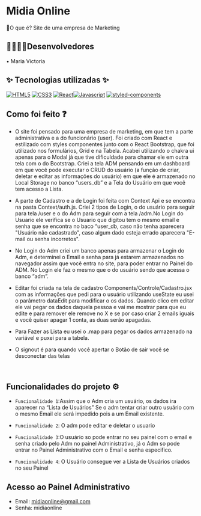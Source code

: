 <h1> Midia Online </h1>

 
📌O que é? 
Site de uma empresa de Marketing

<h2>👨‍💻👩‍💻Desenvolvedores</h2> 


<p>• Maria Victoria </p>


<h2>✨ Tecnologias utilizadas ✨</h2>



[![HTML5](https://img.shields.io/badge/HTML5-0d1117?style=for-the-badge&logo=html5)](https://www.w3.org/html/)
[![CSS3](https://img.shields.io/badge/CSS3-0d1117?style=for-the-badge&logo=css3&logoColor=1572b6)](https://www.w3schools.com/css/)
[![React](https://img.shields.io/badge/React-0d1117?style=for-the-badge&logo=react)](https://reactjs.org)[![Javascript](https://img.shields.io/badge/javascript-0d1117?style=for-the-badge&logo=javascript)](https://developer.mozilla.org/en-US/docs/Web/JavaScript)
[![styled-components](https://img.shields.io/badge/styled%20components-0d1117?style=for-the-badge&logo=styledcomponents)](https://styled-components.com)



<h2>Como foi feito ❓</h2>

- O site foi pensado para uma empresa de marketing, em que tem a parte administrativa e a do funcionário (user). Foi criado com React e estilizado com styles componentes junto com o React Bootstrap, que foi utilizado nos formulários, Grid e na Tabela. Acabei utilizando o chakra ui apenas para o Modal já que tive dificuldade para chamar ele em outra tela com o do Bootstrap. Criei a tela ADM pensando em um dashboard em que você pode executar o CRUD do usuário (a função de criar, deletar e editar as informações do usuário) em que ele é armazenado no Local Storage no banco “users_db” e a Tela do Usuário em que você tem acesso a Lista. 


- A parte de Cadastro e a de Login foi feita com Context Api e se encontra na pasta Context/auth.js. Criei 2 tipos de Login, o do usuário para seguir para tela /user e o do Adm para seguir com a tela /adm.No Login do Usuario ele verifica se o Usuario que digitou tem o mesmo email e senha que se encontra no baco “user_db, caso não tenha aparecera "Usuário não cadastrado", caso algum dado esteja errado aparecera "E-mail ou senha incorretos".

- No Login do Adm criei um banco apenas para armazenar o Login do Adm, e determinei o Email e senha para já estarem armazenados no navegador assim que você entra no site, para poder entrar no Painel do ADM. No Login ele faz o mesmo que o do usuário sendo que acessa o banco “adm”.

- Editar foi criada na tela de cadastro Components/Controle/Cadastro.jsx com as informações que pedi para o usuário utilizando useState eu usei o parâmetro dataEdit para modificar o os dados. Quando clico em editar ele vai pegar os dados daquela pessoa e vai me mostrar para que eu edite e para remover ele remove no X e se por caso criar 2 emails iguais e você quiser apagar 1 conta, as duas serão apagadas. 

- Para Fazer as Lista eu usei o .map para pegar os dados armazenado na variável e puxei para a tabela.

- O signout é para quando você apertar o Botão de sair você se desconectar das telas

 
 <br>
 
 <h2 > Funcionalidades do projeto ⚙️</h2>

- `Funcionalidade 1`:Assim que o Adm cria um usuário, os dados ira aparecer na “Lista de Usuários” Se o adm tentar criar outro usuário com o mesmo Email ele será impedido pois a um Email existente.

- `Funcionalidade 2`: O adm pode editar e deletar o usuario

- `Funcionalidade 3`:O usuário so pode entrar no seu painel com o email e senha criado pelo Adm no painel Administrativo, já o Adm so pode entrar no Painel Administrativo com o Email e senha especifico.

- `Funcionalidade 4`: O Usuário consegue ver a Lista de Usuários criados no seu Painel

## Acesso ao Painel Administrativo
- Email: midiaonline@gmail.com 
- Senha: midiaonline

